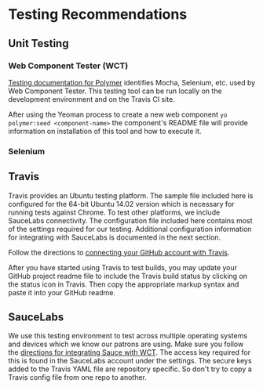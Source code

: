 # Testing Recommendations


## Unit Testing


### Web Component Tester (WCT)

[Testing documentation for Polymer](https://www.polymer-project.org/1.0/docs/tools/tests) identifies Mocha, Selenium, etc. used by Web Component Tester. This testing tool can be run locally on the development environment and on the Travis CI site.

After using the Yeoman process to create a new web component
`yo polymer:seed <component-name>`
the component's README file will provide information on installation of this tool and how to execute it.

### Selenium


## Travis

Travis provides an Ubuntu testing platform. The sample file included here is configured for the 64-bit Ubuntu 14.02 version which is necessary for running tests against Chrome. To test other platforms, we include SauceLabs connectivity. The configuration file included here contains most of the settings required for our testing. Additional configuration information for integrating with SauceLabs is documented in the next section. 

Follow the directions to [connecting your GitHub account with Travis](https://github.com/Polymer/tools/tree/master/travis).

After you have started using Travis to test builds, you may update your GitHub project readme file to include the Travis build status by clicking on the status icon in Travis. Then copy the appropriate markup syntax and paste it into your GitHub readme.

## SauceLabs

We use this testing environment to test across multiple operating systems and devices which we know our patrons are using. Make sure you follow the [directions for integrating Sauce with WCT](https://github.com/Polymer/tools/tree/master/travis#wct-with-sauce). The access key required for this is found in the SauceLabs account under the settings. The secure keys added to the Travis YAML file are repository specific. So don't try to copy a Travis config file from one repo to another.
